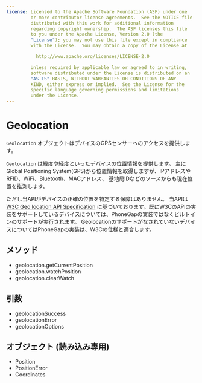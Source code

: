```yaml
---
license: Licensed to the Apache Software Foundation (ASF) under one
         or more contributor license agreements.  See the NOTICE file
         distributed with this work for additional information
         regarding copyright ownership.  The ASF licenses this file
         to you under the Apache License, Version 2.0 (the
         "License"); you may not use this file except in compliance
         with the License.  You may obtain a copy of the License at

           http://www.apache.org/licenses/LICENSE-2.0

         Unless required by applicable law or agreed to in writing,
         software distributed under the License is distributed on an
         "AS IS" BASIS, WITHOUT WARRANTIES OR CONDITIONS OF ANY
         KIND, either express or implied.  See the License for the
         specific language governing permissions and limitations
         under the License.
---
```


Geolocation
===========

`Geolocation` オブジェクトはデバイスのGPSセンサーへのアクセスを提供します。

`Geolocation` は緯度や経度といったデバイスの位置情報を提供します。
主にGlobal Positioning System(GPS)から位置情報を取得しますが、IPアドレスやRFID、WiFi、Bluetooth、MACアドレス、
基地局IDなどのソースからも現在位置を推測します。

ただし当APIがデバイスの正確の位置を特定する保障はありません。
当APIは [W3C Geo location API Specification](http://dev.w3.org/geo/api/spec-source.html) 
に基づいております。既にW3CのAPIの実装をサポートしているデバイスについては、PhoneGapの実装ではなくビルトインのサポートが実行されます。
GeolocationのサポートがなされていないデバイスについてはPhoneGapの実装は、W3Cの仕様と適合します。

メソッド
-------

- geolocation.getCurrentPosition
- geolocation.watchPosition
- geolocation.clearWatch


引数
---------

- geolocationSuccess
- geolocationError
- geolocationOptions

オブジェクト (読み込み専用)
-------------------

- Position
- PositionError
- Coordinates
